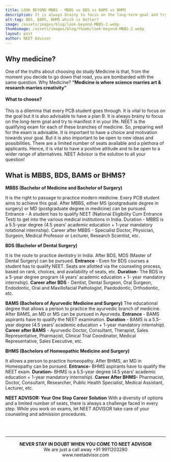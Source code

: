 ```yaml
---
title: LOOK BEYOND MBBS - MBBS vs BDS vs BAMS vs BHMS
description: It is always brainy to focus on the long-term goal and try to manifest it in your life. NEET is the qualifying exam conducted for each of these branches of medicine. So, preparing well for the exam is advisable.
alt-tag: BDS, BAMS, BHMS which is better?
image: /assets/images/blog/look-beyond-MBBS-2.webp
thumbimage: /assets/images/blog/thumb/look-beyond-MBBS-2.webp
layout: post
author: NEET Advisor
---
```


## Why medicine?

One of the truths about choosing do study Medicine is that, from the moment you decide to go down that road, you are bombarded with the same question. Why Medicine? 
**“Medicine is where science marries art & research marries creativity”**

#### What to choose?

This is a dilemma that every PCB student goes through. It is vital to focus on the goal but it is also advisable to have a plan B. 
It is always brainy to focus on the long-term goal and try to manifest it in your life. NEET is the qualifying exam for each of these branches of medicine. So, preparing well for the exam is advisable. 
It is important to have a choice and motivation towards your goal. But it is also important to be open to new ideas and possibilities. 
There are a limited number of seats available and a plethora of applicants. Hence, it is vital to have a positive attitude and to be open to a wider range of alternatives.
NEET Advisor is the solution to all your question!

## What is MBBS, BDS, BAMS or BHMS?

**MBBS (Bachelor of Medicine and Bachelor of Surgery)**

It is the right to passage to practice modern medicine. Every PCB student aims to achieve this goal. After MBBS, either MS (postgraduate degree in surgery) or MD (postgraduate degree in medicine) can be pursued.
Entrance - A student has to qualify NEET (National Eligibility Cum Entrance Test) to get into the various medical institutions in India.
Duration - MBBS is a 5.5-year degree (4.5 years’ academic education + 1-year mandatory rotational internship).
Career after MBBS - Specialist Doctor, Physician, Surgeon, Medical Professor or Lecturer, Research Scientist, etc.

**BDS (Bachelor of Dental Surgery)**

It is the route to practice dentistry in India. After BDS, MDS (Master of Dental Surgery) can be pursued.
**Entrance** - Even for BDS courses a student has to qualify NEET. Seats are allotted via the counseling process, based on rank, choices, and availability of seats, etc.
**Duration**- The BDS is a 5-year degree program (4 years’ academic education + 1- year mandatory internship).
**Career after BDS** - Dentist, Dental Surgeon, Oral Surgeon, Endodontic, Oral and Maxillofacial Pathologist, Paedodontic, Orthodontic, etc.

**BAMS (Bachelors of Ayurvedic Medicine and Surgery)**
The educational degree that allows a person to practice the ayurvedic branch of medicine. After BAMS, an MD or MS can be pursued in Ayurveda.
**Entrance** - BAMS aspirants have to qualify the NEET examination.
**Duration** - BAMS is a 5.5-year degree (4.5 years’ academic education + 1-year mandatory internship).
**Career after BAMS** - Ayurvedic Doctor, Consultant, Therapist, Sales Representative, Pharmacist, Clinical Trial Coordinator, Medical Representative, Sales Executive, etc.

**BHMS (Bachelors of Homeopathic Medicine and Surgery)**
       
It allows a person to practice homeopathy. After BHMS, an MD in Homeopathy can be pursued.
**Entrance-** BHMS aspirants have to qualify the NEET exam.
**Duration-** BHMS is a 5.5-year degree (4.5 years’ academic education + 1-year mandatory internship).
**Career After BHMS-** Pharmacist, Doctor, Consultant, Researcher, Public Health Specialist, Medical Assistant, Lecturer, etc.

**NEET ADVISOR: Your One Stop Career Solution**
With a diversity of options and a limited number of seats, there is always a challenge faced in every step. While you work on exams, let NEET ADVISOR take care of your counseling and admission procedures. 

<center>
<br><br>
<hr>
<b>NEVER STAY IN DOUBT WHEN YOU COME TO NEET ADVISOR</b><br>
We are just a call away +91 9911203280<br>
www.neetadvisor.com
</center>

